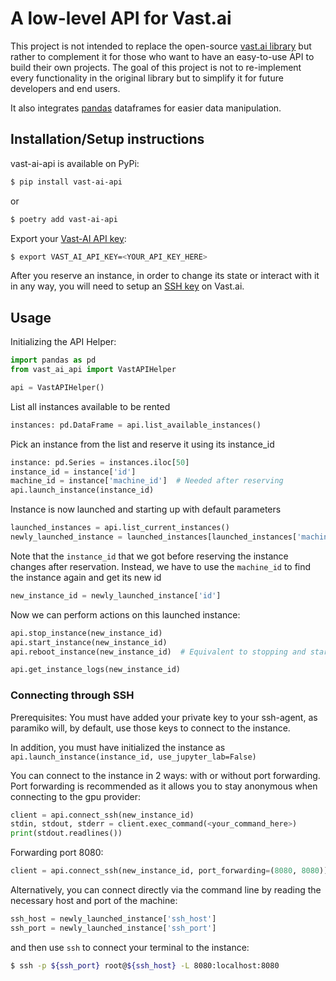 # A low-level API for Vast.ai
 
 This project is not intended to replace the open-source [vast.ai library](https://github.com/vast-ai/vast-python) but rather to complement it for those who want to have an easy-to-use API to build their own projects. The goal of this project is not to re-implement every functionality in the original library but to simplify it for future developers and end users.
 
 It also integrates [pandas](https://pandas.pydata.org/) dataframes for easier data manipulation.


## Installation/Setup instructions
vast-ai-api is available on PyPi:

```bash
$ pip install vast-ai-api
```
or
```bash
$ poetry add vast-ai-api
```

Export your [Vast-AI API key](https://vast.ai/docs/account/account-settings?query=change-ssh-key#change-api-key):

```bash
$ export VAST_AI_API_KEY=<YOUR_API_KEY_HERE>
```
After you reserve an instance, in order to change its state or interact with it in any way, you will need to setup an [SSH key](https://vast.ai/docs/account/account-settings?query=change-ssh-key#change-ssh-key) on Vast.ai.

## Usage
Initializing the API Helper:

```python
import pandas as pd
from vast_ai_api import VastAPIHelper

api = VastAPIHelper()
```
List all instances available to be rented
```python
instances: pd.DataFrame = api.list_available_instances()
```

Pick an instance from the list and reserve it using its instance_id
```python
instance: pd.Series = instances.iloc[50]
instance_id = instance['id']
machine_id = instance['machine_id']  # Needed after reserving
api.launch_instance(instance_id)
```

Instance is now launched and starting up with default parameters
```python
launched_instances = api.list_current_instances()
newly_launched_instance = launched_instances[launched_instances['machine_id'] == machine_id]
```

Note that the `instance_id` that we got before reserving the instance changes after reservation. Instead, we have to use the `machine_id` to find the instance again and get its new id

```python
new_instance_id = newly_launched_instance['id']
```

Now we can perform actions on this launched instance:

```python
api.stop_instance(new_instance_id)
api.start_instance(new_instance_id)
api.reboot_instance(new_instance_id)  # Equivalent to stopping and starting the instance

api.get_instance_logs(new_instance_id)
```

### Connecting through SSH
Prerequisites: You must have added your private key to your ssh-agent, as paramiko will, by default, use those keys to connect to the instance.

In addition, you must have initialized the instance as `api.launch_instance(instance_id, use_jupyter_lab=False)`

You can connect to the instance in 2 ways: with or without port forwarding. Port forwarding is recommended as it allows you to stay anonymous when connecting to the gpu provider:
```python
client = api.connect_ssh(new_instance_id)
stdin, stdout, stderr = client.exec_command(<your_command_here>)
print(stdout.readlines())
```
Forwarding port 8080:
```python
client = api.connect_ssh(new_instance_id, port_forwarding=(8080, 8080))
```
Alternatively, you can connect directly via the command line by reading the necessary host and port of the machine:
```python
ssh_host = newly_launched_instance['ssh_host']
ssh_port = newly_launched_instance['ssh_port']
```
and then use `ssh` to connect your terminal to the instance:
```bash
$ ssh -p ${ssh_port} root@${ssh_host} -L 8080:localhost:8080
```
